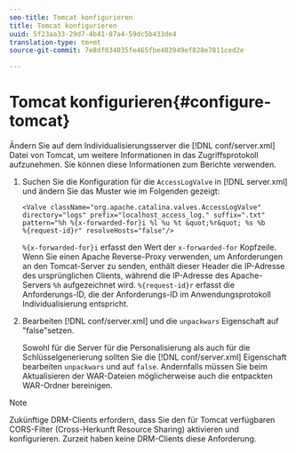 ```yaml
---
seo-title: Tomcat konfigurieren
title: Tomcat konfigurieren
uuid: 5f23aa33-29d7-4b41-87a4-59dc5b433de4
translation-type: tm+mt
source-git-commit: 7e8df034035fe465fbe403949ef828e7811ced2e

---
```



# Tomcat konfigurieren{#configure-tomcat}

Ändern Sie auf dem Individualisierungsserver die [!DNL conf/server.xml] Datei von Tomcat, um weitere Informationen in das Zugriffsprotokoll aufzunehmen. Sie können diese Informationen zum Berichte verwenden.

1. Suchen Sie die Konfiguration für die `AccessLogValve` in [!DNL server.xml] und ändern Sie das Muster wie im Folgenden gezeigt:

   ```
   <Valve className="org.apache.catalina.valves.AccessLogValve" 
   directory="logs" prefix="localhost_access_log." suffix=".txt" 
   pattern="%h %{x-forwarded-for}i %l %u %t &quot;%r&quot; %s %b 
   %{request-id}r" resolveHosts="false"/>
   ```

   `%{x-forwarded-for}i` erfasst den Wert der `x-forwarded-for` Kopfzeile. Wenn Sie einen Apache Reverse-Proxy verwenden, um Anforderungen an den Tomcat-Server zu senden, enthält dieser Header die IP-Adresse des ursprünglichen Clients, während die IP-Adresse des Apache-Servers `%h` aufgezeichnet wird. `%{request-id}r` erfasst die Anforderungs-ID, die der Anforderungs-ID im Anwendungsprotokoll Individualisierung entspricht.

1. Bearbeiten [!DNL conf/server.xml] und die `unpackwars` Eigenschaft auf &quot;false&quot;setzen.

   Sowohl für die Server für die Personalisierung als auch für die Schlüsselgenerierung sollten Sie die [!DNL conf/server.xml] Eigenschaft bearbeiten `unpackwars` und auf `false`. Andernfalls müssen Sie beim Aktualisieren der WAR-Dateien möglicherweise auch die entpackten WAR-Ordner bereinigen.

>[!NOTE]
>
>Zukünftige DRM-Clients erfordern, dass Sie den für Tomcat verfügbaren CORS-Filter (Cross-Herkunft Resource Sharing) aktivieren und konfigurieren. Zurzeit haben keine DRM-Clients diese Anforderung.

